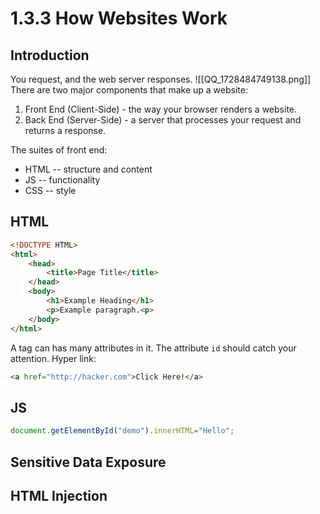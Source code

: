 # 1.3.3 How Websites Work
## Introduction
You request, and the web server responses.
![[QQ_1728484749138.png]]
There are two major components that make up a website:
1. Front End (Client-Side) - the way your browser renders a website.
2. Back End (Server-Side) - a server that processes your request and returns a response.

The suites of front end:
- HTML -- structure and content
- JS       -- functionality
- CSS    -- style
## HTML 
```html
<!DOCTYPE HTML>
<html>
	<head>
		<title>Page Title</title>
	</head>
	<body>
		<h1>Example Heading</h1>
		<p>Example paragraph.<p>
	</body>
</html>
```

A tag can has many attributes in it.
The attribute `id` should catch your attention.
Hyper link:
```html
<a href="http://hacker.com">Click Here!</a>
```
## JS
```js
document.getElementById("demo").innerHTML="Hello";
```
## Sensitive Data Exposure
## HTML Injection